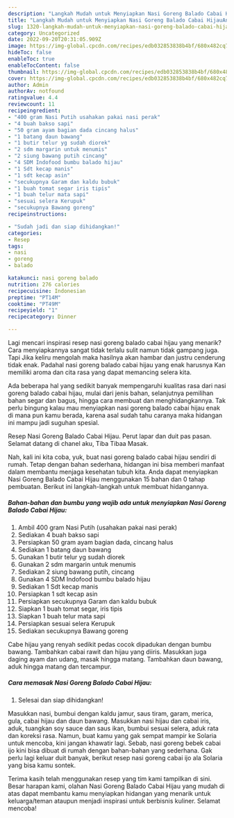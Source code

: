 ```yaml
---
description: "Langkah Mudah untuk Menyiapkan Nasi Goreng Balado Cabai HijauAnti Ribet"
title: "Langkah Mudah untuk Menyiapkan Nasi Goreng Balado Cabai HijauAnti Ribet"
slug: 1320-langkah-mudah-untuk-menyiapkan-nasi-goreng-balado-cabai-hijauanti-ribet
category: Uncategorized
date: 2022-09-20T20:31:05.909Z
image: https://img-global.cpcdn.com/recipes/edb032853838b4bf/680x482cq70/nasi-goreng-balado-cabai-hijau-foto-resep-utama.jpg
hideToc: false
enableToc: true
enableTocContent: false
thumbnail: https://img-global.cpcdn.com/recipes/edb032853838b4bf/680x482cq70/nasi-goreng-balado-cabai-hijau-foto-resep-utama.jpg
cover: https://img-global.cpcdn.com/recipes/edb032853838b4bf/680x482cq70/nasi-goreng-balado-cabai-hijau-foto-resep-utama.jpg
author: Admin
authorAv: notfound
ratingvalue: 4.4
reviewcount: 11
recipeingredient:
- "400 gram Nasi Putih usahakan pakai nasi perak"
- "4 buah bakso sapi"
- "50 gram ayam bagian dada cincang halus"
- "1 batang daun bawang"
- "1 butir telur yg sudah diorek"
- "2 sdm margarin untuk menumis"
- "2 siung bawang putih cincang"
- "4 SDM Indofood bumbu balado hijau"
- "1 Sdt kecap manis"
- "1 sdt kecap asin"
- "secukupnya Garam dan kaldu bubuk"
- "1 buah tomat segar iris tipis"
- "1 buah telur mata sapi"
- "sesuai selera Kerupuk"
- "secukupnya Bawang goreng"
recipeinstructions:

- "Sudah jadi dan siap dihidangkan!"
categories:
- Resep
tags:
- nasi
- goreng
- balado

katakunci: nasi goreng balado 
nutrition: 276 calories
recipecuisine: Indonesian
preptime: "PT14M"
cooktime: "PT49M"
recipeyield: "1"
recipecategory: Dinner

---
```



Lagi mencari inspirasi resep nasi goreng balado cabai hijau yang menarik? Cara menyiapkannya sangat tidak terlalu sulit namun tidak gampang juga. Tapi Jika keliru mengolah maka hasilnya akan hambar dan justru cenderung tidak enak. Padahal nasi goreng balado cabai hijau yang enak harusnya Kan memiliki aroma dan cita rasa yang dapat memancing selera kita.


Ada beberapa hal yang sedikit banyak mempengaruhi kualitas rasa dari nasi goreng balado cabai hijau, mulai dari jenis bahan, selanjutnya pemilihan bahan segar dan bagus, hingga cara membuat dan menghidangkannya. Tak perlu bingung kalau mau menyiapkan nasi goreng balado cabai hijau enak di mana pun kamu berada, karena asal sudah tahu caranya maka hidangan ini mampu jadi suguhan spesial.

Resep Nasi Goreng Balado Cabai Hijau. Perut lapar dan duit pas pasan. Selamat datang di chanel aku, Tiba Tibaa Masak.


Nah, kali ini kita coba, yuk, buat nasi goreng balado cabai hijau sendiri di rumah. Tetap dengan bahan sederhana, hidangan ini bisa memberi manfaat dalam membantu menjaga kesehatan tubuh kita. Anda dapat menyiapkan Nasi Goreng Balado Cabai Hijau menggunakan 15 bahan dan 0 tahap pembuatan. Berikut ini langkah-langkah untuk membuat hidangannya.

<!--inarticleads1-->

##### Bahan-bahan dan bumbu yang wajib ada untuk menyiapkan Nasi Goreng Balado Cabai Hijau:

1. Ambil 400 gram Nasi Putih (usahakan pakai nasi perak)
1. Sediakan 4 buah bakso sapi
1. Persiapkan 50 gram ayam bagian dada, cincang halus
1. Sediakan 1 batang daun bawang
1. Gunakan 1 butir telur yg sudah diorek
1. Gunakan 2 sdm margarin untuk menumis
1. Sediakan 2 siung bawang putih, cincang
1. Gunakan 4 SDM Indofood bumbu balado hijau
1. Sediakan 1 Sdt kecap manis
1. Persiapkan 1 sdt kecap asin
1. Persiapkan secukupnya Garam dan kaldu bubuk
1. Siapkan 1 buah tomat segar, iris tipis
1. Siapkan 1 buah telur mata sapi
1. Persiapkan sesuai selera Kerupuk
1. Sediakan secukupnya Bawang goreng


Cabe hijau yang renyah sedikit pedas cocok dipadukan dengan bumbu bawang. Tambahkan cabai rawit dan hijau yang diiris. Masukkan juga daging ayam dan udang, masak hingga matang. Tambahkan daun bawang, aduk hingga matang dan tercampur. 

<!--inarticleads2-->

##### Cara memasak Nasi Goreng Balado Cabai Hijau:


1. Selesai dan siap dihidangkan!

Masukkan nasi, bumbui dengan kaldu jamur, saus tiram, garam, merica, gula, cabai hijau dan daun bawang. Masukkan nasi hijau dan cabai iris, aduk, tuangkan soy sauce dan saus ikan, bumbui sesuai selera, aduk rata dan koreksi rasa. Namun, buat kamu yang gak sempat mampir ke Solaria untuk mencoba, kini jangan khawatir lagi. Sebab, nasi goreng bebek cabai ijo kini bisa dibuat di rumah dengan bahan-bahan yang sederhana. Gak perlu lagi keluar duit banyak, berikut resep nasi goreng cabai ijo ala Solaria yang bisa kamu sontek. 

Terima kasih telah menggunakan resep yang tim kami tampilkan di sini. Besar harapan kami, olahan Nasi Goreng Balado Cabai Hijau yang mudah di atas dapat membantu kamu menyiapkan hidangan yang menarik untuk keluarga/teman ataupun menjadi inspirasi untuk berbisnis kuliner. Selamat mencoba!
